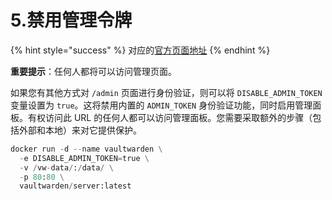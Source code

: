 # 5.禁用管理令牌

{% hint style="success" %}
对应的[官方页面地址](https://github.com/dani-garcia/vaultwarden/wiki/Disable-admin-token)
{% endhint %}

**重要提示**：任何人都将可以访问管理页面。

如果您有其他方式对 `/admin` 页面进行身份验证，则可以将 `DISABLE_ADMIN_TOKEN` 变量设置为 `true`。这将禁用内置的 `ADMIN_TOKEN` 身份验证功能，同时启用管理面板。有权访问此 URL 的任何人都可以访问管理面板。您需要采取额外的步骤（包括外部和本地）来对它提供保护。

```python
docker run -d --name vaultwarden \
  -e DISABLE_ADMIN_TOKEN=true \
  -v /vw-data/:/data/ \
  -p 80:80 \
  vaultwarden/server:latest
```
